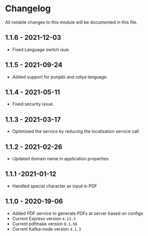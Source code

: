 # Changelog
All notable changes to this module will be documented in this file.

## 1.1.6 - 2021-12-03
- Fixed Language switch isue.

## 1.1.5 - 2021-09-24
- Added support for punjabi and odiya language.

## 1.1.4 - 2021-05-11
- Fixed security issue.

## 1.1.3 - 2021-03-17
- Optimisied the service by reducing the localisation service call

## 1.1.2 - 2021-02-26
- Updated domain name in application.properties

## 1.1.1 -2021-01-12
- Handled special character as input in PDF

## 1.1.0 - 2020-19-06
- Added PDF service to generate PDFs at server based on configs     
- Current Express version `4.13.3`
- Current pdfmake version `0.1.56`
- Current Kafka-node version `4.1.3`
